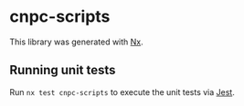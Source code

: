 # cnpc-scripts

This library was generated with [Nx](https://nx.dev).

## Running unit tests

Run `nx test cnpc-scripts` to execute the unit tests via [Jest](https://jestjs.io).

